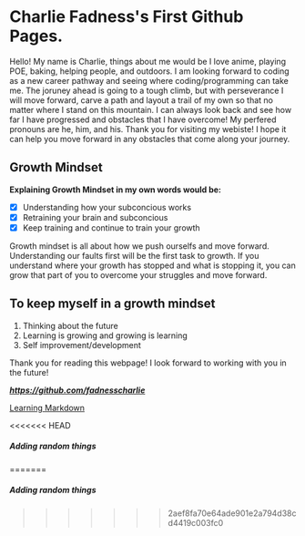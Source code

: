 
# Charlie Fadness's First Github Pages.

Hello! My name is Charlie, things about me would be I love anime, playing POE, baking, helping people, and outdoors. I am looking forward to coding as a new career pathway and seeing where coding/programming can take me. The joruney ahead is going to a tough climb, but with perseverance I will move forward, carve a path and layout a trail of my own so that no matter where I stand on this mountain. I can always look back and see how far I have progressed and obstacles that I have overcome! My perfered pronouns are he, him, and his. Thank you for visiting my webiste! I hope it can help you move forward in any obstacles that come along your journey. 

## Growth Mindset
**Explaining Growth Mindset in my own words would be:**

- [x] Understanding how your subconcious works
- [x] Retraining your brain and subconcious
- [x] Keep training and continue to train your growth

Growth mindset is all about how we push ourselfs and move forward. Understanding our faults first will be the first task to growth. If you understand where your growth has stopped and what is stopping it, you can grow that part of you to overcome your struggles and move forward. 

## To keep myself in a growth mindset

1. Thinking about the future
2. Learning is growing and growing is learning
3. Self improvement/development




Thank you for reading this webpage! I look forward to working with you in the future!

***https://github.com/fadnesscharlie***

[Learning Markdown](https://fadnesscharlie.github.io/Reading-notes/Presentation)



<<<<<<< HEAD
##### Adding random things
=======
##### Adding random things
>>>>>>> 2aef8fa70e64ade901e2a794d38cd4419c003fc0
